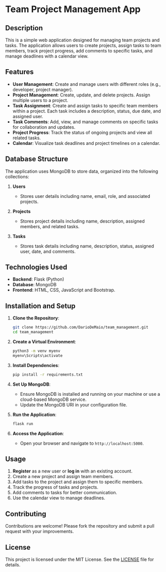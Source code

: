 # Team Project Management App

## Description

This is a simple web application designed for managing team projects and tasks. The application allows users to create projects, assign tasks to team members, track project progress, add comments to specific tasks, and manage deadlines with a calendar view.

## Features

- **User Management**: Create and manage users with different roles (e.g., developer, project manager).
- **Project Management**: Create, update, and delete projects. Assign multiple users to a project.
- **Task Assignment**: Create and assign tasks to specific team members within a project. Each task includes a description, status, due date, and assigned user.
- **Task Comments**: Add, view, and manage comments on specific tasks for collaboration and updates.
- **Project Progress**: Track the status of ongoing projects and view all related tasks.
- **Calendar**: Visualize task deadlines and project timelines on a calendar.

## Database Structure

The application uses MongoDB to store data, organized into the following collections:

1. **Users**
    - Stores user details including name, email, role, and associated projects.
    
2. **Projects**
    - Stores project details including name, description, assigned members, and related tasks.
    
3. **Tasks**
    - Stores task details including name, description, status, assigned user, date, and comments.

## Technologies Used

- **Backend**: Flask (Python)
- **Database**: MongoDB
- **Frontend**: HTML, CSS, JavaScript and Bootstrap.

## Installation and Setup

1. **Clone the Repository**:
    ```bash
    git clone https://github.com/DarioDeMaio/team_management.git
    cd team_management
    ```

2. **Create a Virtual Environment**:
    ```bash
    python3 -m venv myenv
    myenv\Scripts\activate
    ```

3. **Install Dependencies**:
    ```bash
    pip install -r requirements.txt
    ```

4. **Set Up MongoDB**:
    - Ensure MongoDB is installed and running on your machine or use a cloud-based MongoDB service.
    - Update the MongoDB URI in your configuration file.

5. **Run the Application**:
    ```bash
    flask run
    ```

6. **Access the Application**:
    - Open your browser and navigate to `http://localhost:5000`.

## Usage

1. **Register** as a new user or **log in** with an existing account.
2. Create a new project and assign team members.
3. Add tasks to the project and assign them to specific members.
4. Track the progress of tasks and projects.
5. Add comments to tasks for better communication.
6. Use the calendar view to manage deadlines.

## Contributing

Contributions are welcome! Please fork the repository and submit a pull request with your improvements.

## License

This project is licensed under the MIT License. See the [LICENSE](LICENSE) file for details.
